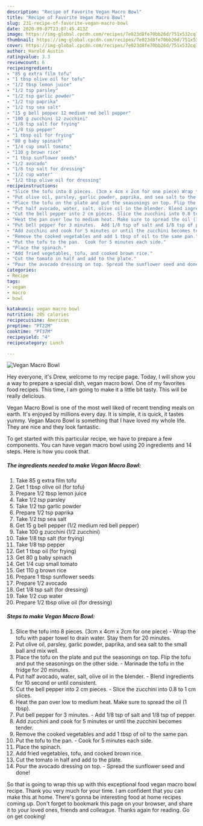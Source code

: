 ```yaml
---
description: "Recipe of Favorite Vegan Macro Bowl"
title: "Recipe of Favorite Vegan Macro Bowl"
slug: 231-recipe-of-favorite-vegan-macro-bowl
date: 2020-09-07T23:07:45.413Z
image: https://img-global.cpcdn.com/recipes/7e023d8fe70bb26d/751x532cq70/vegan-macro-bowl-recipe-main-photo.jpg
thumbnail: https://img-global.cpcdn.com/recipes/7e023d8fe70bb26d/751x532cq70/vegan-macro-bowl-recipe-main-photo.jpg
cover: https://img-global.cpcdn.com/recipes/7e023d8fe70bb26d/751x532cq70/vegan-macro-bowl-recipe-main-photo.jpg
author: Harold Austin
ratingvalue: 3.3
reviewcount: 6
recipeingredient:
- "85 g extra film tofu"
- "1 tbsp olive oil for tofu"
- "1/2 tbsp lemon juice"
- "1/2 tsp parsley"
- "1/2 tsp garlic powder"
- "1/2 tsp paprika"
- "1/2 tsp sea salt"
- "15 g bell pepper 12 medium red bell pepper"
- "100 g zucchini 12 zucchini"
- "1/8 tsp salt for frying"
- "1/8 tsp pepper"
- "1 tbsp oil for frying"
- "80 g baby spinach"
- "1/4 cup small tomato"
- "110 g brown rice"
- "1 tbsp sunflower seeds"
- "1/2 avocado"
- "1/8 tsp salt for dressing"
- "1/2 cup water"
- "1/2 tbsp olive oil for dressing"
recipeinstructions:
- "Slice the tofu into 8 pieces. (3cm x 4cm x 2cm for one piece) Wrap the tofu with paper towel ﻿to drain water.﻿ Stay them for 20 minutes."
- "Put olive oil, parsley, garlic powder, paprika, and sea salt to the small ball and mix well."
- "Place the tofu on the plate and put the seasonings on top. Flip the tofu and put the seasonings on the other side.  Marinade the tofu in the fridge for 20 minutes."
- "Put half avocado, water, salt, olive oil in the blender. Blend ingredients for 10 second or until consistent."
- "Cut the bell pepper into 2 cm pieces. Slice the zucchini into 0.8 to 1 cm slices."
- "Heat the pan over low to medium heat. Make sure to spread the oil (1 tbsp)."
- "Put bell pepper for 3 minutes.  Add 1/8 tsp of salt and 1/8 tsp of pepper."
- "Add zucchini and cook for 5 minutes or until the zucchini becomes tender."
- "Remove the cooked vegetables and add 1 tbsp of oil to the same pan."
- "Put the tofu to the pan.  Cook for 5 minutes each side."
- "Place the spinach."
- "Add fried vegetables, tofu, and cooked brown rice."
- "Cut the tomato in half and add to the plate."
- "Pour the avocado dressing on top. Spread the sunflower seed and done!"
categories:
- Recipe
tags:
- vegan
- macro
- bowl

katakunci: vegan macro bowl 
nutrition: 205 calories
recipecuisine: American
preptime: "PT22M"
cooktime: "PT37M"
recipeyield: "4"
recipecategory: Lunch

---
```



![Vegan Macro Bowl](https://img-global.cpcdn.com/recipes/7e023d8fe70bb26d/751x532cq70/vegan-macro-bowl-recipe-main-photo.jpg)

Hey everyone, it's Drew, welcome to my recipe page. Today, I will show you a way to prepare a special dish, vegan macro bowl. One of my favorites food recipes. This time, I am going to make it a little bit tasty. This will be really delicious.

Vegan Macro Bowl is one of the most well liked of recent trending meals on earth. It's enjoyed by millions every day. It is simple, it is quick, it tastes yummy. Vegan Macro Bowl is something that I have loved my whole life. They are nice and they look fantastic.




To get started with this particular recipe, we have to prepare a few components. You can have vegan macro bowl using 20 ingredients and 14 steps. Here is how you cook that.

<!--inarticleads1-->

##### The ingredients needed to make Vegan Macro Bowl:

1. Take 85 g extra film tofu
1. Get 1 tbsp olive oil (for tofu)
1. Prepare 1/2 tbsp lemon juice
1. Take 1/2 tsp parsley
1. Take 1/2 tsp garlic powder
1. Prepare 1/2 tsp paprika
1. Take 1/2 tsp sea salt
1. Get 15 g bell pepper (1/2 medium red bell pepper)
1. Take 100 g zucchini (1/2 zucchini)
1. Take 1/8 tsp salt (for frying)
1. Take 1/8 tsp pepper
1. Get 1 tbsp oil (for frying)
1. Get 80 g baby spinach
1. Get 1/4 cup small tomato
1. Get 110 g brown rice
1. Prepare 1 tbsp sunflower seeds
1. Prepare 1/2 avocado
1. Get 1/8 tsp salt (for dressing)
1. Take 1/2 cup water
1. Prepare 1/2 tbsp olive oil (for dressing)




<!--inarticleads2-->

##### Steps to make Vegan Macro Bowl:

1. Slice the tofu into 8 pieces. (3cm x 4cm x 2cm for one piece) - Wrap the tofu with paper towel ﻿to drain water.﻿ Stay them for 20 minutes.
1. Put olive oil, parsley, garlic powder, paprika, and sea salt to the small ball and mix well.
1. Place the tofu on the plate and put the seasonings on top. Flip the tofu and put the seasonings on the other side.  - Marinade the tofu in the fridge for 20 minutes.
1. Put half avocado, water, salt, olive oil in the blender. - Blend ingredients for 10 second or until consistent.
1. Cut the bell pepper into 2 cm pieces. - Slice the zucchini into 0.8 to 1 cm slices.
1. Heat the pan over low to medium heat. Make sure to spread the oil (1 tbsp).
1. Put bell pepper for 3 minutes.  - Add 1/8 tsp of salt and 1/8 tsp of pepper.
1. Add zucchini and cook for 5 minutes or until the zucchini becomes tender.
1. Remove the cooked vegetables and add 1 tbsp of oil to the same pan.
1. Put the tofu to the pan.  - Cook for 5 minutes each side.
1. Place the spinach.
1. Add fried vegetables, tofu, and cooked brown rice.
1. Cut the tomato in half and add to the plate.
1. Pour the avocado dressing on top. - Spread the sunflower seed and done!




So that is going to wrap this up with this exceptional food vegan macro bowl recipe. Thank you very much for your time. I am confident that you can make this at home. There's gonna be interesting food at home recipes coming up. Don't forget to bookmark this page on your browser, and share it to your loved ones, friends and colleague. Thanks again for reading. Go on get cooking!
